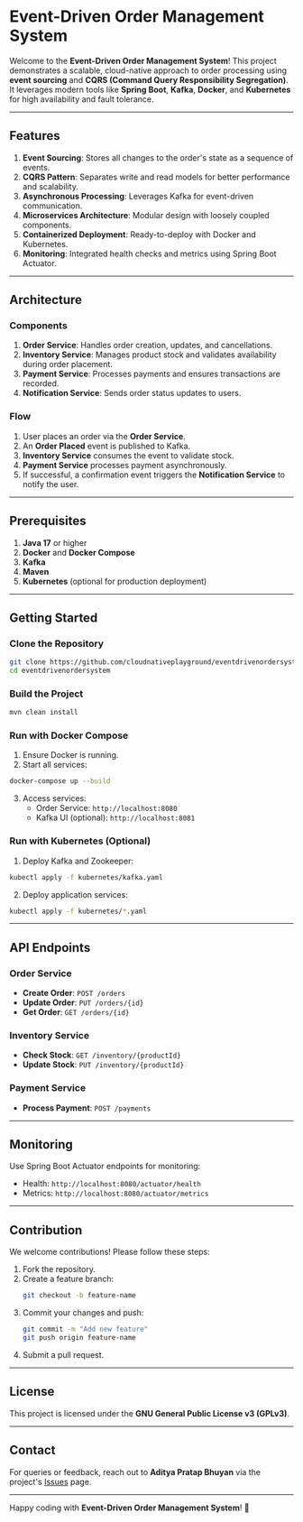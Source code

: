 # Event-Driven Order Management System

Welcome to the **Event-Driven Order Management System**! This project demonstrates a scalable, cloud-native approach to order processing using **event sourcing** and **CQRS (Command Query Responsibility Segregation)**. It leverages modern tools like **Spring Boot**, **Kafka**, **Docker**, and **Kubernetes** for high availability and fault tolerance.

---

## Features

1. **Event Sourcing**: Stores all changes to the order's state as a sequence of events.
2. **CQRS Pattern**: Separates write and read models for better performance and scalability.
3. **Asynchronous Processing**: Leverages Kafka for event-driven communication.
4. **Microservices Architecture**: Modular design with loosely coupled components.
5. **Containerized Deployment**: Ready-to-deploy with Docker and Kubernetes.
6. **Monitoring**: Integrated health checks and metrics using Spring Boot Actuator.

---

## Architecture

### Components

1. **Order Service**: Handles order creation, updates, and cancellations.
2. **Inventory Service**: Manages product stock and validates availability during order placement.
3. **Payment Service**: Processes payments and ensures transactions are recorded.
4. **Notification Service**: Sends order status updates to users.

### Flow

1. User places an order via the **Order Service**.
2. An **Order Placed** event is published to Kafka.
3. **Inventory Service** consumes the event to validate stock.
4. **Payment Service** processes payment asynchronously.
5. If successful, a confirmation event triggers the **Notification Service** to notify the user.

---

## Prerequisites

1. **Java 17** or higher
2. **Docker** and **Docker Compose**
3. **Kafka**
4. **Maven**
5. **Kubernetes** (optional for production deployment)

---

## Getting Started

### Clone the Repository

```bash
git clone https://github.com/cloudnativeplayground/eventdrivenordersystem.git
cd eventdrivenordersystem
```

### Build the Project

```bash
mvn clean install
```

### Run with Docker Compose

1. Ensure Docker is running.
2. Start all services:

```bash
docker-compose up --build
```

3. Access services:
   - Order Service: `http://localhost:8080`
   - Kafka UI (optional): `http://localhost:8081`

### Run with Kubernetes (Optional)

1. Deploy Kafka and Zookeeper:

```bash
kubectl apply -f kubernetes/kafka.yaml
```

2. Deploy application services:

```bash
kubectl apply -f kubernetes/*.yaml
```

---

## API Endpoints

### Order Service

- **Create Order**: `POST /orders`
- **Update Order**: `PUT /orders/{id}`
- **Get Order**: `GET /orders/{id}`

### Inventory Service

- **Check Stock**: `GET /inventory/{productId}`
- **Update Stock**: `PUT /inventory/{productId}`

### Payment Service

- **Process Payment**: `POST /payments`

---

## Monitoring

Use Spring Boot Actuator endpoints for monitoring:

- Health: `http://localhost:8080/actuator/health`
- Metrics: `http://localhost:8080/actuator/metrics`

---

## Contribution

We welcome contributions! Please follow these steps:

1. Fork the repository.
2. Create a feature branch:
   ```bash
   git checkout -b feature-name
   ```
3. Commit your changes and push:
   ```bash
   git commit -m "Add new feature"
   git push origin feature-name
   ```
4. Submit a pull request.

---

## License

This project is licensed under the **GNU General Public License v3 (GPLv3)**.

---

## Contact

For queries or feedback, reach out to **Aditya Pratap Bhuyan** via the project's [Issues](https://github.com/cloudnativeplayground/eventdrivenordersystem/issues) page.

---

Happy coding with **Event-Driven Order Management System**! 🚀
